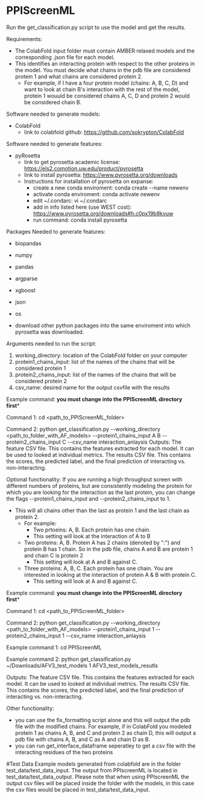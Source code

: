 # PPIScreenML

Run the get_classification.py script to use the model and get the results. 

Requirements:

- The ColabFold input folder must contain AMBER relaxed models and the corresponding .json file for each model.
- This identifies an interacting protein with respect to the other proteins in the model. You must decide what chains in the pdb file are considered protein 1 and what chains are considered protein 2.
  - For example, if I have a four protein model (chains: A, B, C, D) and want to look at chain B's interaction with the rest of the model, protein 1 wouuld be considered chains A, C, D and protein 2 would be considered chain B.

Software needed to generate models:
- ColabFold
  - link to colabfold github: https://github.com/sokrypton/ColabFold
    
Software needed to generate features:
- pyRosetta
  - link to get pyrosetta academic license: https://els2.comotion.uw.edu/product/pyrosetta
  - link to install pyrosetta: https://www.pyrosetta.org/downloads
  - Instructions for installation of pyrosetta on expanse:
    - create a new conda enviroment: conda create --name newenv
    - activate conda enviroment: conda activate newenv
    - edit ~/.condarc: vi ~/.condarc
    - add in info listed here (use WEST cost): https://www.pyrosetta.org/downloads#h.c0px19b8kvuw
    - run command: conda install pyrosetta

Packages Needed to generate features:
- biopandas
- numpy
- pandas
- argparse
- xgboost
- json
- os
   
- download other python packages into the same enviroment into which pyrosetta was downloaded.

Arguments needed to run the script:
1. working_directory: location of the ColabFold folder on your computer
2. protein1_chains_input: list of the names of the chains that will be considered protein 1
3. protein2_chains_input: list of the names of the chains that will be considered protein 2
4. csv_name: desired name for the output csvfile with the results

Example command:
**you must change into the PPIScreenML directory first***

Command 1: cd <path_to_PPIScreenML_folder>

Command 2: python get_classification.py --working_directory <path_to_folder_with_AF_models> --protein1_chains_input A B --protein2_chains_input C  --csv_name interaction_anlaysis
Outputs:
The feature CSV file. This contains the features extracted for each model. It can be used to looked at individual metrics.
The results CSV file. This contains the scores, the predicted label, and the final prediction of interacting vs. non-interacting.

Optional functionality:
If you are running a high throughput screen with different numbers of proteins, but are consistently modeling the protein for which you are looking for the interaction as the last protein, you can change the flags --protein1_chains_input and --protein2_chains_input to 1. 
- This will all chains other than the last as protein 1 and the last chain as protein 2.
  - For example:
    - Two prtoeins: A, B. Each protein has one chain.
     - This setting will look at the interaction of A to B
  - Two proteins: A, B. Protein A has 2 chains (denoted by ":") and protein B has 1 chain. So in the pdb file, chains A and B are protein 1 and chain C is protein 2
     - This setting will look at A and B against C.
  - Three proteins: A, B, C. Each protein has one chain. You are interested in looking at the interaction of protein A & B with protein C.
     - This setting will look at A and B against C.

Example command:
**you must change into the PPIScreenML directory first***

Command 1: cd <path_to_PPIScreenML_folder>

Command 2: python get_classification.py --working_directory <path_to_folder_with_AF_models> --protein1_chains_input 1 --protein2_chains_input 1  --csv_name interaction_anlaysis

Example command 1: cd PPIScreenML

Example command 2: python get_classification.py ~/Downloads/AFV3_test_models 1 AFV3_test_models_resutls

Outputs:
The feature CSV file. This contains the features extracted for each model. It can be used to looked at individual metrics.
The results CSV file. This contains the scores, the predicted label, and the final prediction of interacting vs. non-interacting.

Other functionality:
- you can use the fix_formatting script alone and this will output the pdb file with the modified chains. For example, if in ColabFold you modeled protein 1 as chains A, B, and C and protein 2 as chain D, this will output a pdb file with chains A, B, and C as A and chain D as B.
- you can run get_interface_dataframe seperatley to get a csv file with the interacting residues of the two proteins




#Test Data
Example models generated from colabfold are in the folder test_data/test_data_input. The output from PPIscreenML is located in test_data/test_data_output. Please note that when using PPIscreenML the output csv files will be placed inside the folder with the models, in this case the csv files would be placed in test_data/test_data_input. 
